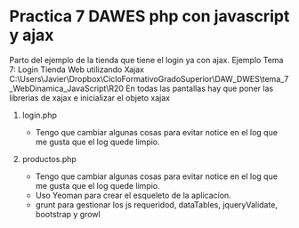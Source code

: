 # Practica 7 DAWES php con javascript y ajax 

Parto del ejemplo de la tienda que tiene el login ya con ajax.
Ejemplo Tema 7: Login Tienda Web utilizando Xajax
C:\Users\Javier\Dropbox\CicloFormativoGradoSuperior\DAW_DWES\tema_7_WebDinamica_JavaScript\R20
En todas las pantallas hay que poner las librerias de xajax e inicializar el objeto xajax

1. login.php
   - Tengo que cambiar algunas cosas para evitar notice en el log que me gusta que el log quede limpio.


2. productos.php
   - Tengo que cambiar algunas cosas para evitar notice en el log que me gusta que el log quede limpio.
   - Uso Yeoman para crear el esqueleto de la aplicacíon.
   - grunt para gestionar los js requeridod, dataTables, jqueryValidate, bootstrap y growl
